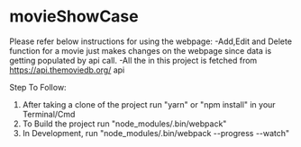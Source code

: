 # movieShowCase
Please refer below instructions for using the webpage:
-Add,Edit and Delete function for a movie just makes changes on the webpage since data is getting populated by api call.
-All the in this project is fetched from https://api.themoviedb.org/ api 

Step To Follow:
 1. After taking a clone of the project run "yarn" or "npm install" in your Terminal/Cmd
 2. To Build the project run "node_modules/.bin/webpack"
 3. In Development, run "node_modules/.bin/webpack --progress --watch"
